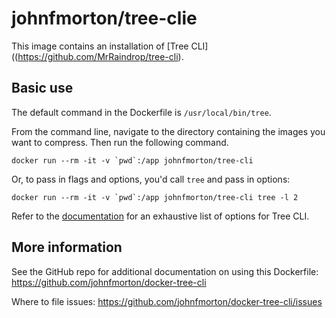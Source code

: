 # johnfmorton/tree-clie

This image contains an installation of [Tree CLI]((https://github.com/MrRaindrop/tree-cli).

## Basic use

The default command in the Dockerfile is `/usr/local/bin/tree`.

From the command line, navigate to the directory containing the images you want to compress. Then run the following command.

```
docker run --rm -it -v `pwd`:/app johnfmorton/tree-cli
```

Or, to pass in flags and options, you'd call `tree` and pass in options:

```
docker run --rm -it -v `pwd`:/app johnfmorton/tree-cli tree -l 2
```

Refer to the [documentation](https://github.com/MrRaindrop/tree-cli) for an exhaustive list of options for Tree CLI.

## More information

See the GitHub repo for additional documentation on using this Dockerfile: https://github.com/johnfmorton/docker-tree-cli

Where to file issues: https://github.com/johnfmorton/docker-tree-cli/issues
